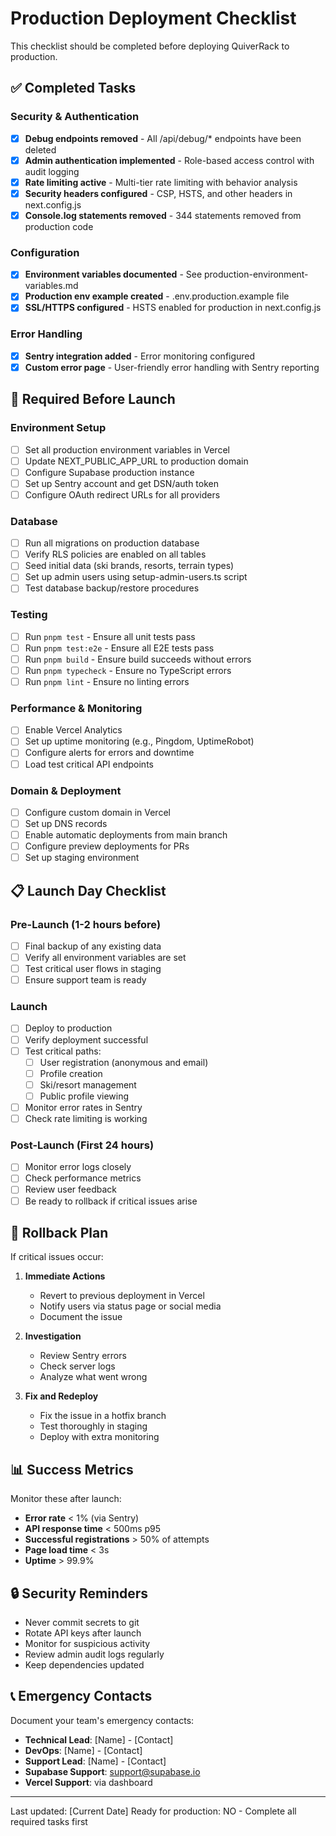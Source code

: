 # Production Deployment Checklist

This checklist should be completed before deploying QuiverRack to production.

## ✅ Completed Tasks

### Security & Authentication
- [x] **Debug endpoints removed** - All /api/debug/* endpoints have been deleted
- [x] **Admin authentication implemented** - Role-based access control with audit logging
- [x] **Rate limiting active** - Multi-tier rate limiting with behavior analysis
- [x] **Security headers configured** - CSP, HSTS, and other headers in next.config.js
- [x] **Console.log statements removed** - 344 statements removed from production code

### Configuration
- [x] **Environment variables documented** - See production-environment-variables.md
- [x] **Production env example created** - .env.production.example file
- [x] **SSL/HTTPS configured** - HSTS enabled for production in next.config.js

### Error Handling
- [x] **Sentry integration added** - Error monitoring configured
- [x] **Custom error page** - User-friendly error handling with Sentry reporting

## 🔲 Required Before Launch

### Environment Setup
- [ ] Set all production environment variables in Vercel
- [ ] Update NEXT_PUBLIC_APP_URL to production domain
- [ ] Configure Supabase production instance
- [ ] Set up Sentry account and get DSN/auth token
- [ ] Configure OAuth redirect URLs for all providers

### Database
- [ ] Run all migrations on production database
- [ ] Verify RLS policies are enabled on all tables
- [ ] Seed initial data (ski brands, resorts, terrain types)
- [ ] Set up admin users using setup-admin-users.ts script
- [ ] Test database backup/restore procedures

### Testing
- [ ] Run `pnpm test` - Ensure all unit tests pass
- [ ] Run `pnpm test:e2e` - Ensure all E2E tests pass
- [ ] Run `pnpm build` - Ensure build succeeds without errors
- [ ] Run `pnpm typecheck` - Ensure no TypeScript errors
- [ ] Run `pnpm lint` - Ensure no linting errors

### Performance & Monitoring
- [ ] Enable Vercel Analytics
- [ ] Set up uptime monitoring (e.g., Pingdom, UptimeRobot)
- [ ] Configure alerts for errors and downtime
- [ ] Load test critical API endpoints

### Domain & Deployment
- [ ] Configure custom domain in Vercel
- [ ] Set up DNS records
- [ ] Enable automatic deployments from main branch
- [ ] Configure preview deployments for PRs
- [ ] Set up staging environment

## 📋 Launch Day Checklist

### Pre-Launch (1-2 hours before)
- [ ] Final backup of any existing data
- [ ] Verify all environment variables are set
- [ ] Test critical user flows in staging
- [ ] Ensure support team is ready

### Launch
- [ ] Deploy to production
- [ ] Verify deployment successful
- [ ] Test critical paths:
  - [ ] User registration (anonymous and email)
  - [ ] Profile creation
  - [ ] Ski/resort management
  - [ ] Public profile viewing
- [ ] Monitor error rates in Sentry
- [ ] Check rate limiting is working

### Post-Launch (First 24 hours)
- [ ] Monitor error logs closely
- [ ] Check performance metrics
- [ ] Review user feedback
- [ ] Be ready to rollback if critical issues arise

## 🚨 Rollback Plan

If critical issues occur:

1. **Immediate Actions**
   - Revert to previous deployment in Vercel
   - Notify users via status page or social media
   - Document the issue

2. **Investigation**
   - Review Sentry errors
   - Check server logs
   - Analyze what went wrong

3. **Fix and Redeploy**
   - Fix the issue in a hotfix branch
   - Test thoroughly in staging
   - Deploy with extra monitoring

## 📊 Success Metrics

Monitor these after launch:

- **Error rate** < 1% (via Sentry)
- **API response time** < 500ms p95
- **Successful registrations** > 50% of attempts
- **Page load time** < 3s
- **Uptime** > 99.9%

## 🔒 Security Reminders

- Never commit secrets to git
- Rotate API keys after launch
- Monitor for suspicious activity
- Review admin audit logs regularly
- Keep dependencies updated

## 📞 Emergency Contacts

Document your team's emergency contacts:

- **Technical Lead**: [Name] - [Contact]
- **DevOps**: [Name] - [Contact]
- **Support Lead**: [Name] - [Contact]
- **Supabase Support**: support@supabase.io
- **Vercel Support**: via dashboard

---

Last updated: [Current Date]
Ready for production: NO - Complete all required tasks first